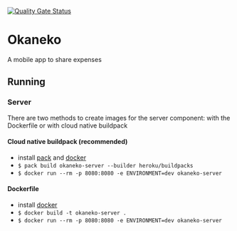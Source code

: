[![Quality Gate Status](https://sonarcloud.io/api/project_badges/measure?project=Olaren15_okane&metric=alert_status)](https://sonarcloud.io/summary/new_code?id=Olaren15_okane)

# Okaneko

A mobile app to share expenses

## Running

### Server
There are two methods to create images for the server component: with the Dockerfile or with cloud native buildpack

#### Cloud native buildpack (recommended)
 - install [pack](https://buildpacks.io/docs/tools/pack/) and [docker](https://www.docker.com/products/docker-desktop)
 - `$ pack build okaneko-server --builder heroku/buildpacks`
 - `$ docker run --rm -p 8080:8080 -e ENVIRONMENT=dev okaneko-server`

#### Dockerfile
 - install [docker](https://www.docker.com/products/docker-desktop)
 - `$ docker build -t okaneko-server .`
 - `$ docker run --rm -p 8080:8080 -e ENVIRONMENT=dev okaneko-server`
